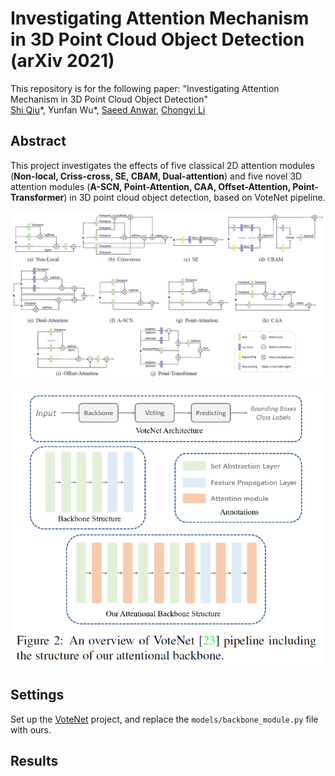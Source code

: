 # Investigating Attention Mechanism in 3D Point Cloud Object Detection (arXiv 2021)

This repository is for the following paper:
"Investigating Attention Mechanism in 3D Point Cloud Object Detection"  
[Shi Qiu](https://shiqiu0419.github.io/)\*, Yunfan Wu\*, [Saeed Anwar](https://saeed-anwar.github.io/), [Chongyi Li](https://li-chongyi.github.io/)

## Abstract
This project investigates the effects of five classical 2D attention modules (**Non-local, Criss-cross, SE, CBAM, Dual-attention**) and five novel 3D attention modules (**A-SCN, Point-Attention, CAA, Offset-Attention, Point-Transformer**) in 3D point cloud object detection, based on VoteNet pipeline.
<p align="center">
  <img width="1200" src="https://github.com/ShiQiu0419/attentions_in_3D_detection/blob/main/fig3.png">
</p>  

<p align="center">
  <img width="1200" src="https://github.com/ShiQiu0419/attentions_in_3D_detection/blob/main/fig4.png">
</p>  

## Settings
Set up the [VoteNet](https://github.com/facebookresearch/votenet) project, and replace the ```models/backbone_module.py``` file with ours.

## Results

